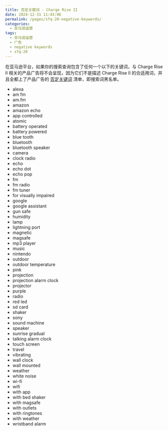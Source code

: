 ```yaml
---
title: 否定关键词 - Charge Rise II
date: 2024-12-31 11:43:06
permalink: /pages/sfq-20-negative-keywords/
categories: 
  - 亚马逊运营
tags: 
  - 亚马逊运营
  - 广告
  - negative keywords
  - sfq-20
---
```


在亚马逊平台，如果你的搜索查询包含了任何一个以下的关键词，与 Charge Rise II 相关的产品广告将不会呈现，因为它们不是描述 Charge Rise II 的合适用词，并且全都上了产品广告的 [否定关键词](/pages/negative-keywords/) 清单，即搜索词黑名单。

<!-- more -->

- alexa
- am fm
- am.fm
- amazon
- amazon echo
- app controlled
- atomic
- battery operated
- battery powered
- blue tooth
- bluetooth
- bluetooth speaker
- camera
- clock radio
- echo
- echo dot
- echo pop
- fm
- fm radio
- fm tuner
- for visually impaired
- google
- google assistant
- gun safe
- humidity
- lamp
- lightning port
- magnetic
- magsafe
- mp3 player
- music
- nintendo
- outdoor
- outdoor temperature
- pink
- projection
- projection alarm clock
- projector
- purple
- radio
- red led
- sd card
- shaker
- sony
- sound machine
- speaker
- sunrise gradual
- talking alarm clock
- touch screen
- travel
- vibrating
- wall clock
- wall mounted
- weather
- white noise
- wi-fi
- wifi
- with app
- with bed shaker
- with magsafe
- with outlets
- with ringtones
- with weather
- wristband alarm

